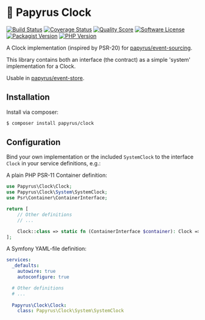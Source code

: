# 📜 Papyrus Clock
[![Build Status](https://scrutinizer-ci.com/g/papyrusphp/clock/badges/build.png?b=main)](https://github.com/papyrusphp/clock/actions)
[![Coverage Status](https://img.shields.io/scrutinizer/coverage/g/papyrusphp/clock.svg?style=flat)](https://scrutinizer-ci.com/g/papyrusphp/clock/code-structure)
[![Quality Score](https://img.shields.io/scrutinizer/g/papyrusphp/clock.svg?style=flat)](https://scrutinizer-ci.com/g/papyrusphp/clock)
[![Software License](https://img.shields.io/badge/license-MIT-brightgreen.svg?style=flat)](LICENSE)
[![Packagist Version](https://img.shields.io/packagist/v/papyrus/clock.svg?style=flat&include_prereleases)](https://packagist.org/packages/papyrus/clock)
[![PHP Version](https://img.shields.io/badge/php-%5E8.1-8892BF.svg?style=flat)](http://www.php.net)

A Clock implementation (inspired by PSR-20) for [papyrus/event-sourcing](https://github.com/papyrusphp/event-sourcing).

This library contains both an interface (the contract) as a simple 'system' implementation for a Clock.

Usable in [papyrus/event-store](https://github.com/papyrusphp/event-store).

## Installation
Install via composer:
```bash
$ composer install papyrus/clock
```

## Configuration
Bind your own implementation or the included `SystemClock` to the interface `Clock` in your service definitions, e.g.:

A plain PHP PSR-11 Container definition:
```php
use Papyrus\Clock\Clock;
use Papyrus\Clock\System\SystemClock;
use Psr\Container\ContainerInterface;

return [
    // Other definitions
    // ...

    Clock::class => static fn (ContainerInterface $container): Clock => new SystemClock(),
];
```
A Symfony YAML-file definition:
```yaml
services:
  _defaults:
    autowire: true
    autoconfigure: true

  # Other definitions
  # ...
  
  Papyrus\Clock\Clock:
    class: Papyrus\Clock\System\SystemClock
```
